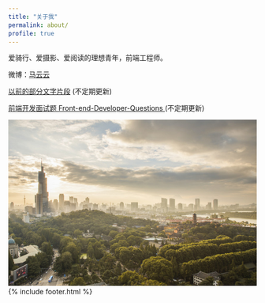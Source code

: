 ```yaml
---
title: "关于我"
permalink: about/
profile: true
---
```


爱骑行、爱摄影、爱阅读的理想青年，前端工程师。

微博：[马云云](http://weibo.com/920802999 "马云云的微博")

[以前的部分文字片段](https://github.com/markyun/My-blog/issues "文字片段") (不定期更新)

[前端开发面试题 Front-end-Developer-Questions    ](https://github.com/markyun/My-blog/blob/master/Front-end-Developer-Questions "最新前端开发面试题") (不定期更新)

![Stated Clearly Image](/assets/images/Nanjing.jpg)
{% include footer.html %}
